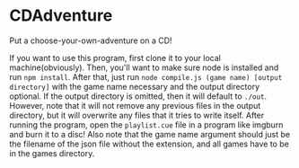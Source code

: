 # CDAdventure

Put a choose-your-own-adventure on a CD!

If you want to use this program, first clone it to your local machine(obviously). Then, you'll want to make sure node is installed and run `npm install`. After that, just run `node compile.js (game name) [output directory]` with the game name necessary and the output directory optional. If the output directory is omitted, then it will default to `./out`. However, note that it will not remove any previous files in the output directory, but it will overwrite any files that it tries to write itself. After running the program, open the `playlist.cue` file in a program like imgburn and burn it to a disc! Also note that the game name argument should just be the filename of the json file without the extension, and all games have to be in the games directory.

